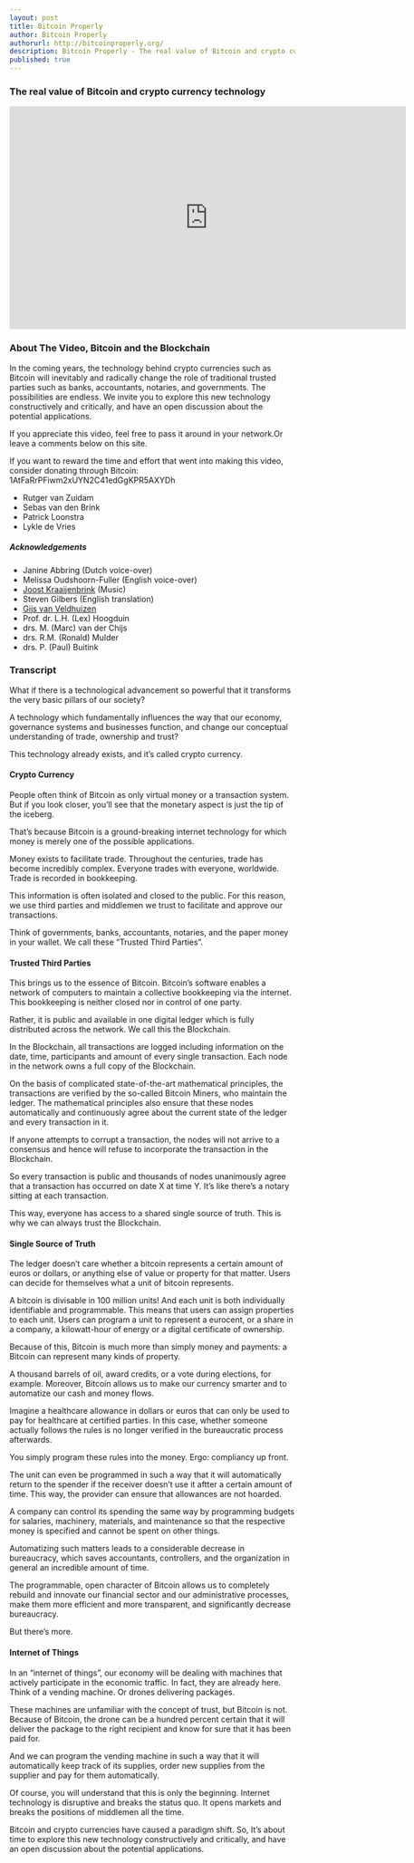 ```yaml
---
layout: post
title: Bitcoin Properly
author: Bitcoin Properly
authorurl: http://bitcoinproperly.org/
description: Bitcoin Properly - The real value of Bitcoin and crypto currency technology
published: true
---
```


<p><h3>The real value of Bitcoin and crypto currency technology</h3>
<p>
<iframe width="700" height="394" src="https://www.youtube.com/embed/YIVAluSL9SU" frameborder="0" allowfullscreen></iframe>

<p><h3>About The Video, Bitcoin and the Blockchain</h3>
<p>In the coming years, the technology behind crypto currencies such as Bitcoin will inevitably and radically change the role of traditional trusted parties such as banks, accountants, notaries, and governments.  The possibilities are endless. We invite you to explore this new technology constructively and critically, and have an open discussion about the potential applications.</p>
<p>If you appreciate this video, feel free to pass it around in your network.Or leave a comments below on this site.</p>
<p>If you want to reward the time and effort that went into making this video, consider donating through Bitcoin: 1AtFaRrPFiwm2xUYN2C41edGgKPR5AXYDh</p>
<ul><li>Rutger van Zuidam</li>
<li>Sebas van den Brink</li>
<li>Patrick Loonstra</li>
<li>Lykle de Vries</li></ul>

<p><h5>Acknowledgements</h5>
<ul><li>Janine Abbring (Dutch voice-over)</li>
<li>Melissa Oudshoorn-Fuller (English voice-over)</li>
<li><a href="http://www.launchablesocks.com/" target="_blank" class="hidden" title="Joost Kraaijenbrink - Launchable Socks">Joost Kraaijenbrink</a> (Music)</li>
<li>Steven Gilbers (English translation)</li>
<li><a href="http://www.audiogijs.nl/" target="_blank" class="hidden" title="Gijs van Veldhuizen - audiogijs">Gijs van Veldhuizen</a></li>
<li>Prof. dr. L.H. (Lex) Hoogduin</li>
<li>drs. M. (Marc) van der Chijs</li>
<li>drs. R.M. (Ronald) Mulder</li>
<li>drs. P. (Paul) Buitink</li></ul>

<p><h3>Transcript</h3>
			<p>What if there is a technological advancement so powerful that it transforms the very basic pillars of our society?</p>
			<p>A technology which fundamentally influences the way that our economy, governance systems and businesses function, and change our conceptual understanding of trade, ownership and trust?</p>
			<p>This technology already exists, and it’s called crypto currency.</p>
			<h4>Crypto Currency</h4>			
			<p>People often think of Bitcoin as only virtual money or a transaction system. But if you look closer, you’ll see that the monetary aspect is just the tip of the iceberg.</p>
			<p>That’s because Bitcoin is a ground-breaking internet technology for which money is merely one of the possible applications.</p>
			<p>Money exists to facilitate trade. Throughout the centuries, trade has become incredibly complex. Everyone trades with everyone, worldwide. Trade is recorded in bookkeeping.</p>
			<p>This information is often isolated and closed to the public. For this reason, we use third parties and middlemen we trust to facilitate and approve our transactions. </p>
			<p>Think of governments, banks, accountants, notaries, and the paper money in your wallet. We call these “Trusted Third Parties”.</p>
			<h4>Trusted Third Parties</h4>
			<p>This brings us to the essence of Bitcoin. Bitcoin’s software enables a network of computers to maintain a collective bookkeeping via the internet. This bookkeeping is neither closed nor in control of one party.</p>
			<p>Rather, it is public and available in one digital ledger which is fully distributed across the network. We call this the Blockchain.</p>
			<p>In the Blockchain, all transactions are logged including information on the date, time, participants and amount of every single transaction. Each node in the network owns a full copy of the Blockchain. </p>
			<p>On the basis of complicated state-of-the-art mathematical principles, the transactions are verified by the so-called Bitcoin Miners, who maintain the ledger. The mathematical principles also ensure that these nodes automatically and continuously agree about the current state of the ledger and every transaction in it.</p>
			<p>If anyone attempts to corrupt a transaction, the nodes will not arrive to a consensus and hence will refuse to incorporate the transaction in the Blockchain.</p>
			<p>So every transaction is public and thousands of nodes unanimously agree that a transaction has occurred on date X at time Y. It’s like there’s a notary sitting at each transaction.</p>
			<p>This way, everyone has access to a shared single source of truth. This is why we can always trust the Blockchain.</p>
			<h4>Single Source of Truth</h4>
			<p>The ledger doesn’t care whether a bitcoin represents a certain amount of euros or dollars, or anything else of value or property for that matter. Users can decide for themselves what a unit of bitcoin represents.</p>
			<p>A bitcoin is divisable in 100 million units! And each unit is both individually identifiable and programmable. This means that users can assign properties to each unit. Users can program a unit to represent a eurocent, or a share in a company, a kilowatt-hour of energy or a digital certificate of ownership.</p>
			<p>Because of this, Bitcoin is much more than simply money and payments: a Bitcoin can represent many kinds of property.</p>
			<p>A thousand barrels of oil, award credits, or a vote during elections, for example. Moreover, Bitcoin allows us to make our currency smarter and to automatize our cash and money flows.</p>
			<p>Imagine a healthcare allowance in dollars or euros that can only be used to pay for healthcare at certified parties. In this case, whether someone actually follows the rules is no longer verified in the bureaucratic process afterwards.</p>
			<p>You simply program these rules into the money. Ergo: compliancy up front.</p>
			<p>The unit can even be programmed in such a way that it will automatically return to the spender if the receiver doesn’t use it aftter a certain amount of time. This way, the provider can ensure that allowances are not hoarded. </p>
			<p>A company can control its spending the same way by programming budgets for salaries, machinery, materials, and maintenance so that the respective money is specified and cannot be spent on other things.</p>
			<p>Automatizing such matters leads to a considerable decrease in bureaucracy, which saves accountants, controllers, and the organization in general an incredible amount of time.</p>
			<p>The programmable, open character of Bitcoin allows us to completely rebuild and innovate our financial sector and our administrative processes, make them more efficient and more transparent, and significantly decrease bureaucracy.</p>
			<p>But there’s more.</p>
			<h4>Internet of Things</h4>
			<p>In an “internet of things”, our economy will be dealing with machines that actively participate in the economic traffic. In fact, they are already here. Think of a vending machine. Or drones delivering packages.</p>
			<p>These machines are unfamiliar with the concept of trust, but Bitcoin is not. Because of Bitcoin, the drone can be a hundred percent certain that it will deliver the package to the right recipient and know for sure that it has been paid for. </p>
			<p>And we can program the vending machine in such a way that it will automatically keep track of its supplies, order new supplies from the supplier and pay for them automatically.</p>
			<p>Of course, you will understand that this is only the beginning. Internet technology is disruptive and breaks the status quo. It opens markets and breaks the positions of middlemen all the time.</p>
			<p>Bitcoin and crypto currencies have caused a paradigm shift. So, It’s about time to explore this new technology constructively and critically, and have an open discussion about the potential applications.